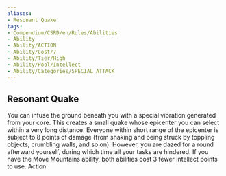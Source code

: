```yaml
---
aliases:
- Resonant Quake
tags:
- Compendium/CSRD/en/Rules/Abilities
- Ability
- Ability/ACTION
- Ability/Cost/7
- Ability/Tier/High
- Ability/Pool/Intellect
- Ability/Categories/SPECIAL ATTACK
---
```


  
## Resonant Quake  
You can infuse the ground beneath you with a special vibration generated from your core. This creates a small quake whose epicenter you can select within a very long distance. Everyone within short range of the epicenter is subject to 8 points of damage (from shaking and being struck by toppling objects, crumbling walls, and so on). However, you are dazed for a round afterward yourself, during which time all your tasks are hindered. If you have the Move Mountains ability, both abilities cost 3 fewer Intellect points to use. Action. 
